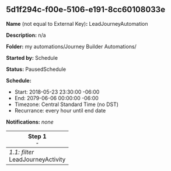 ## 5d1f294c-f00e-5106-e191-8cc60108033e

**Name** (not equal to External Key)**:** LeadJourneyAutomation

**Description:** n/a

**Folder:** my automations/Journey Builder Automations/

**Started by:** Schedule

**Status:** PausedSchedule

**Schedule:**

* Start: 2018-05-23 23:30:00 -06:00
* End: 2079-06-06 00:00:00 -06:00
* Timezone: Central Standard Time (no DST)
* Recurrance: every hour until end date

**Notifications:** _none_


| Step 1<br>_<small>-</small>_ |
| --- |
| _1.1: filter_<br>LeadJourneyActivity |
